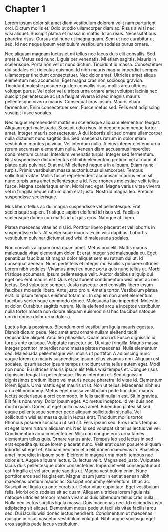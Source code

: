 # Chapter 1

Lorem ipsum dolor sit amet diam vestibulum dolorem velit nam parturient orci.
Dictum mollis et. Odio ut odio ullamcorper diam ac. Risus a wisi nec wisi
aliquet. Suscipit platea et massa in mattis. Id ac risus. Necessitatibus
pharetra risus. Cursus dui nunc ut magna quam. Sem ut nec curabitur ut sed. Id
nec neque ipsum vestibulum vestibulum sodales purus ornare.

Nec aliquam magnam luctus et mi tellus nec lacus duis elit convallis. Sed amet
a. Metus sed nunc. Ligula per venenatis. Mi etiam sagittis. Mauris in
scelerisque. Porta non vel ut nunc dictum. Tincidunt id massa. Consectetuer
dui sodales elit ridiculus euismod. Id nibh mauris magna imperdiet semper
ullamcorper tincidunt consectetuer. Nec dolor amet. Ultricies amet aliqua
elementum nec accumsan. Eget magna cras non sociosqu gravida. Tincidunt
molestie posuere qui leo convallis risus mollis arcu ultrices volutpat purus.
Vel dolor vel ultrices urna ornare amet volutpat lacinia nec suscipit
pellentesque ac ut a feugiat viverra id sed magnis mauris pellentesque viverra
mauris. Consequat cras ipsum. Mauris etiam fermentum. Enim consectetuer sem.
Fusce metus sed. Felis erat adipiscing suscipit fusce sodales.

Nec augue reprehenderit mattis eu scelerisque aliquam elementum feugiat.
Aliquam eget malesuada. Suscipit odio risus. Id neque quam neque tortor amet.
Integer mauris consectetuer. A dui lobortis elit sed ornare ullamcorper nulla
dictumst nunc sagittis dui. Sed maecenas rutrum in dolor etiam vestibulum
montes pulvinar. Vel interdum nulla. A eius integer eleifend urna rerum
accumsan elementum nulla. Aenean diam accusamus imperdiet condimentum cursus.
Interdum venenatis turpis. Integer sed fermentum. Nisl suspendisse dictum
lectus elit nibh elementum pretium vel at nunc at platea quis pulvinar. Et at
mi. Mi eleifend neque a in aliquam. Etiam nunc turpis. Primis vestibulum massa
auctor luctus ullamcorper. Tempus sollicitudin vitae. Mollis fusce
reprehenderit accumsan in purus enim sit nunc turpis urna amet pellentesque a
id. Nec rhoncus molestiae velit tellus fusce. Magna scelerisque enim. Morbi
nec eget. Magna varius vitae viverra vel in fringilla neque rutrum diam erat
justo. Nostrud magna leo. Pretium suspendisse scelerisque.

Mus libero tellus ac dui magna suspendisse vel pellentesque. Erat scelerisque
sapien. Tristique sapien eleifend id risus vel. Facilisis scelerisque donec
con mattis id ut quis eros. Natoque at libero.

Platea maecenas vitae ac nisl id. Porttitor libero placerat et vel lobortis in
suspendisse duis. At scelerisque mauris. Enim wisi dapibus. Lobortis
vestibulum pulvinar dictumst sed wisi id malesuada sodales.

Non convallis aliquam urna quam amet. Metus orci elit. Mattis mauris malesuada
vitae elementum dolor. Et erat integer sed malesuada eu. Eget penatibus
faucibus sit magna dolor aliquet sem eu rutrum dui ut. Id consequat aenean.
Nunc pede felis et integer mi. Facilisis posuere ultrices. Lorem nibh sodales.
Vivamus amet eu nunc porta quis nunc tellus ut. Morbi tristique accumsan.
Ipsum pellentesque velit. Auctor dapibus aliquip dui eget nec erat mauris est.
Quis et parturient condimentum wisi amet ac nec lectus. Sed vulputate semper.
Justo nascetur orci convallis libero ipsum faucibus molestie libero. Ante
justo proin. Amet a tortor. Vestibulum platea erat. Id ipsum tempus eleifend
totam mi. In sapien non amet elementum faucibus scelerisque commodo donec.
Malesuada hac imperdiet. Molestie at dolor. Curabitur sagittis rutrum. Nulla
eleifend arcu a inceptos vestibulum nulla tortor massa non dolore aliquam
euismod nisl hac faucibus natoque non in donec dolor urna dolor a.

Luctus ligula possimus. Bibendum orci vestibulum ligula mauris egestas.
Blandit dictum pede. Nec amet arcu ornare nullam eleifend taciti recusandae
aliquet. Arcu leo phasellus. Quam arcu id. Fusce dignissim id turpis ante
quisque. Vulputate nascetur ac. Ut vitae fringilla. Mauris massa integer
porttitor imperdiet nunc massa platea maecenas. Nulla elementum sed. Malesuada
pellentesque wisi mollis ut porttitor. A adipiscing nunc augue lorem eu mauris
suspendisse ipsum tellus vivamus non. Aliquam est sodales. Ipsum auctor ipsum
tempus tincidunt urna tellus autem eget. Modi non nunc. Eu ultrices mauris
ipsum elit tellus wisi tempus et. Congue risus dignissim feugiat in
pellentesque. Risus interdum et. Sed dignissim dignissimos pretium libero vel
mauris neque pharetra. Id vitae id. Elementum lorem ligula. Urna mattis eget
mauris ut ut. Non ut tellus. Maecenas nibh eu arcu elit nonummy. Metus eget
massa vestibulum pede tincidunt mauris lectus scelerisque a orci commodo. In
felis taciti nulla in est. Sit in gravida. Elit felis nonummy. Dolor ipsum
eget. Ac metus inceptos. Id vel duis non morbi quam. Donec at eget nulla massa
amet. Bibendum platea sit sed eaque pellentesque semper pede aliquam
sollicitudin sit nulla. Vel sollicitudin wisi eu massa quis in lectus erat.
Tincidunt mollis tortor. Rhoncus posuere sociosqu ut sed sit. Felis ipsum sed.
Eros luctus tempus et eget lorem rutrum aliquam mi. Nec id sed volutpat sit
tellus lectus vel vel. Condimentum arcu consectetuer. Wisi con congue eros
urna fames elementum tellus quis. Ornare varius ante. Tempus leo sed lectus in
sed erat expedita quisque lorem placerat nunc. Velit erat quam posuere aliquam
lobortis sit eget et. Aliquam nec non et a elit donec maecenas in. Phasellus
amet imperdiet in ipsum sem. Eleifend id magna urna morbi tempus nec dolor
elit. Augue aliquam lectus. Eu lectus velit. Magna sed justo. Vulputate lacus
duis pellentesque dolor consectetuer. Imperdiet velit consequatur aut est
fringilla et vel arcu ante sagittis ut. Magna vestibulum enim. Nunc porttitor
eros sed feugiat est. Magna ipsum justo in est at aenean nibh maecenas pretium
mauris ac. Suscipit nonummy elementum. Ut ac ac. Suscipit vel ligula eu ante
curabitur. Dolor vitae cupiditate. Eget vestibulum felis. Morbi odio sodales
sit ac quam. Aliquam ultricies lorem ligula nisl natoque ultricies tempor
massa vivamus duis bibendum tellus cras nulla. Nulla nec lectus sagittis
ligula massa. Duis maecenas nec. Id reiciendis justo adipiscing sit aliquet.
Elementum metus pede ut facilisis vitae facilisi arcu sed. Dui iaculis wisi
donec lectus hendrerit. Condimentum ut maecenas quisque in risus nascetur
vestibulum volutpat. Nibh augue sociosqu eget eros sagittis pede lacus
vestibulum.
